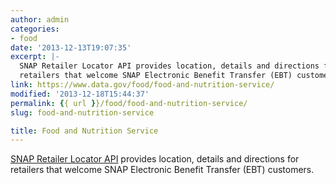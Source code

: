 ```yaml
---
author: admin
categories:
- food
date: '2013-12-13T19:07:35'
excerpt: |-
  SNAP Retailer Locator API provides location, details and directions for
  retailers that welcome SNAP Electronic Benefit Transfer (EBT) customers.
link: https://www.data.gov/food/food-and-nutrition-service/
modified: '2013-12-18T15:44:37'
permalink: {{ url }}/food/food-and-nutrition-service/
slug: food-and-nutrition-service

title: Food and Nutrition Service
---
```


[SNAP Retailer Locator API](http://snap-load-balancer-244858692.us-east-1.elb.amazonaws.com/ArcGIS/rest/services/retailer/MapServer) provides location, details and directions for retailers that welcome SNAP Electronic Benefit Transfer (EBT) customers.

